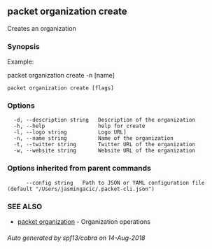 ## packet organization create

Creates an organization

### Synopsis

Example:

packet organization create -n [name]

	

```
packet organization create [flags]
```

### Options

```
  -d, --description string   Description of the organization
  -h, --help                 help for create
  -l, --logo string          Logo URL]
  -n, --name string          Name of the organization
  -t, --twitter string       Twitter URL of the organization
  -w, --website string       Website URL of the organization
```

### Options inherited from parent commands

```
      --config string   Path to JSON or YAML configuration file (default "/Users/jasmingacic/.packet-cli.json")
```

### SEE ALSO

* [packet organization](packet_organization.md)	 - Organization operations

###### Auto generated by spf13/cobra on 14-Aug-2018
